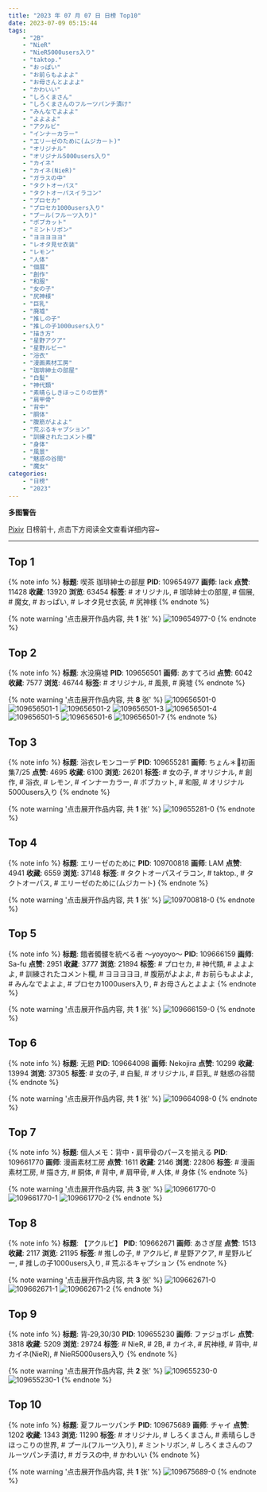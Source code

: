 ```yaml
---
title: "2023 年 07 月 07 日 日榜 Top10"
date: 2023-07-09 05:15:44
tags:
    - "2B"
    - "NieR"
    - "NieR5000users入り"
    - "taktop."
    - "おっぱい"
    - "お前らもよよよ"
    - "お母さんとよよよ"
    - "かわいい"
    - "しろくまさん"
    - "しろくまさんのフルーツパンチ漬け"
    - "みんなでよよよ"
    - "よよよよ"
    - "アクルビ"
    - "インナーカラー"
    - "エリーゼのために(ムジカート)"
    - "オリジナル"
    - "オリジナル5000users入り"
    - "カイネ"
    - "カイネ(NieR)"
    - "ガラスの中"
    - "タクトオーパス"
    - "タクトオーパスイラコン"
    - "プロセカ"
    - "プロセカ1000users入り"
    - "プール(フルーツ入り)"
    - "ボブカット"
    - "ミントリボン"
    - "ヨヨヨヨヨ"
    - "レオタ見せ衣装"
    - "レモン"
    - "人体"
    - "個展"
    - "創作"
    - "和服"
    - "女の子"
    - "尻神様"
    - "巨乳"
    - "廃墟"
    - "推しの子"
    - "推しの子1000users入り"
    - "描き方"
    - "星野アクア"
    - "星野ルビー"
    - "浴衣"
    - "漫画素材工房"
    - "珈琲紳士の部屋"
    - "白髪"
    - "神代類"
    - "素晴らしきほっこりの世界"
    - "肩甲骨"
    - "背中"
    - "胴体"
    - "腹筋がよよよ"
    - "荒ぶるキャプション"
    - "訓練されたコメント欄"
    - "身体"
    - "風景"
    - "魅惑の谷間"
    - "魔女"
categories:
    - "日榜"
    - "2023"
---
```


<i class="fa fa-triangle-exclamation"></i>**多图警告**<i class="fa fa-triangle-exclamation"></i>

[Pixiv](https://www.pixiv.net/) 日榜前十, 点击下方阅读全文查看详细内容~

<!-- more -->

---

## Top 1

{% note info %}
**标题**: 喫茶 珈琲紳士の部屋
**PID**: 109654977 **画师**: lack
**点赞**: 11428 **收藏**: 13920 **浏览**: 63454
**标签**: # オリジナル, # 珈琲紳士の部屋, # 個展, # 魔女, # おっぱい, # レオタ見せ衣装, # 尻神様
{% endnote %}

{% note warning '点击展开作品内容, 共 **1** 张' %}
![109654977-0](https://i.pixiv.re/img-original/img/2023/07/06/00/00/44/109654977_p0.jpg)
{% endnote %}

## Top 2

{% note info %}
**标题**: 水没廃墟
**PID**: 109656501 **画师**: あすてろid
**点赞**: 6042 **收藏**: 7577 **浏览**: 46744
**标签**: # オリジナル, # 風景, # 廃墟
{% endnote %}

{% note warning '点击展开作品内容, 共 **8** 张' %}
![109656501-0](https://i.pixiv.re/img-original/img/2023/07/06/00/42/41/109656501_p0.png)
![109656501-1](https://i.pixiv.re/img-original/img/2023/07/06/00/42/41/109656501_p1.png)
![109656501-2](https://i.pixiv.re/img-original/img/2023/07/06/00/42/41/109656501_p2.png)
![109656501-3](https://i.pixiv.re/img-original/img/2023/07/06/00/42/41/109656501_p3.png)
![109656501-4](https://i.pixiv.re/img-original/img/2023/07/06/00/42/41/109656501_p4.png)
![109656501-5](https://i.pixiv.re/img-original/img/2023/07/06/00/42/41/109656501_p5.png)
![109656501-6](https://i.pixiv.re/img-original/img/2023/07/06/00/42/41/109656501_p6.png)
![109656501-7](https://i.pixiv.re/img-original/img/2023/07/06/00/42/41/109656501_p7.png)
{% endnote %}

## Top 3

{% note info %}
**标题**: 浴衣レモンコーデ
**PID**: 109655281 **画师**: ちょん＊📙初画集7/25
**点赞**: 4695 **收藏**: 6100 **浏览**: 26201
**标签**: # 女の子, # オリジナル, # 創作, # 浴衣, # レモン, # インナーカラー, # ボブカット, # 和服, # オリジナル5000users入り
{% endnote %}

{% note warning '点击展开作品内容, 共 **1** 张' %}
![109655281-0](https://i.pixiv.re/img-original/img/2023/07/06/00/04/26/109655281_p0.png)
{% endnote %}

## Top 4

{% note info %}
**标题**: エリーゼのために
**PID**: 109700818 **画师**: LAM
**点赞**: 4941 **收藏**: 6559 **浏览**: 37148
**标签**: # タクトオーパスイラコン, # taktop., # タクトオーパス, # エリーゼのために(ムジカート)
{% endnote %}

{% note warning '点击展开作品内容, 共 **1** 张' %}
![109700818-0](https://i.pixiv.re/img-original/img/2023/07/07/18/00/43/109700818_p0.png)
{% endnote %}

## Top 5

{% note info %}
**标题**: 餓者髑髏を統べる者 〜yoyoyo〜
**PID**: 109666159 **画师**: Sa-fu
**点赞**: 2951 **收藏**: 3777 **浏览**: 21894
**标签**: # プロセカ, # 神代類, # よよよよ, # 訓練されたコメント欄, # ヨヨヨヨヨ, # 腹筋がよよよ, # お前らもよよよ, # みんなでよよよ, # プロセカ1000users入り, # お母さんとよよよ
{% endnote %}

{% note warning '点击展开作品内容, 共 **1** 张' %}
![109666159-0](https://i.pixiv.re/img-original/img/2023/07/06/12/25/11/109666159_p0.jpg)
{% endnote %}

## Top 6

{% note info %}
**标题**: 无题
**PID**: 109664098 **画师**: Nekojira
**点赞**: 10299 **收藏**: 13994 **浏览**: 37305
**标签**: # 女の子, # 白髪, # オリジナル, # 巨乳, # 魅惑の谷間
{% endnote %}

{% note warning '点击展开作品内容, 共 **1** 张' %}
![109664098-0](https://i.pixiv.re/img-original/img/2023/07/06/10/02/31/109664098_p0.png)
{% endnote %}

## Top 7

{% note info %}
**标题**: 個人メモ：背中・肩甲骨のパースを揃える
**PID**: 109661770 **画师**: 漫画素材工房
**点赞**: 1611 **收藏**: 2146 **浏览**: 22806
**标签**: # 漫画素材工房, # 描き方, # 胴体, # 背中, # 肩甲骨, # 人体, # 身体
{% endnote %}

{% note warning '点击展开作品内容, 共 **3** 张' %}
![109661770-0](https://i.pixiv.re/img-original/img/2023/07/06/07/00/05/109661770_p0.jpg)
![109661770-1](https://i.pixiv.re/img-original/img/2023/07/06/07/00/05/109661770_p1.jpg)
![109661770-2](https://i.pixiv.re/img-original/img/2023/07/06/07/00/05/109661770_p2.jpg)
{% endnote %}

## Top 8

{% note info %}
**标题**: 【アクルビ】
**PID**: 109662671 **画师**: あさぎ屋
**点赞**: 1513 **收藏**: 2117 **浏览**: 21195
**标签**: # 推しの子, # アクルビ, # 星野アクア, # 星野ルビー, # 推しの子1000users入り, # 荒ぶるキャプション
{% endnote %}

{% note warning '点击展开作品内容, 共 **3** 张' %}
![109662671-0](https://i.pixiv.re/img-original/img/2023/07/06/08/04/19/109662671_p0.jpg)
![109662671-1](https://i.pixiv.re/img-original/img/2023/07/06/08/04/19/109662671_p1.jpg)
![109662671-2](https://i.pixiv.re/img-original/img/2023/07/06/08/04/19/109662671_p2.jpg)
{% endnote %}

## Top 9

{% note info %}
**标题**: 背‐29,30/30
**PID**: 109655230 **画师**: ファジョボレ
**点赞**: 3818 **收藏**: 5209 **浏览**: 29724
**标签**: # NieR, # 2B, # カイネ, # 尻神様, # 背中, # カイネ(NieR), # NieR5000users入り
{% endnote %}

{% note warning '点击展开作品内容, 共 **2** 张' %}
![109655230-0](https://i.pixiv.re/img-original/img/2023/07/06/00/03/35/109655230_p0.jpg)
![109655230-1](https://i.pixiv.re/img-original/img/2023/07/06/00/03/35/109655230_p1.jpg)
{% endnote %}

## Top 10

{% note info %}
**标题**: 夏フルーツパンチ
**PID**: 109675689 **画师**: チャイ
**点赞**: 1202 **收藏**: 1343 **浏览**: 11290
**标签**: # オリジナル, # しろくまさん, # 素晴らしきほっこりの世界, # プール(フルーツ入り), # ミントリボン, # しろくまさんのフルーツパンチ漬け, # ガラスの中, # かわいい
{% endnote %}

{% note warning '点击展开作品内容, 共 **1** 张' %}
![109675689-0](https://i.pixiv.re/img-original/img/2023/07/06/20/30/01/109675689_p0.png)
{% endnote %}
